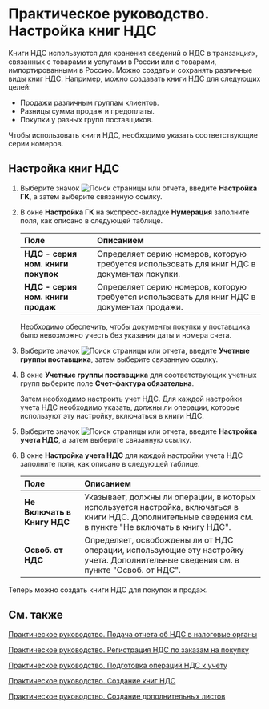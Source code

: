 # Практическое руководство. Настройка книг НДС

Книги НДС используются для хранения сведений о НДС в транзакциях, связанных с товарами и услугами в России или с товарами, импортированными в Россию. Можно создать и сохранять различные виды книг НДС. Например, можно создавать книги НДС для следующих целей:

- Продажи различным группам клиентов.
- Разницы сумма продаж и предоплаты.
- Покупки у разных групп поставщиков.

Чтобы использовать книги НДС, необходимо указать соответствующие серии номеров.

 

## Настройка книг НДС 

1. Выберите значок ![Поиск страницы или отчета](https://github.com/DianaMalina/dynamics365smb-docs/blob/live/business-central/LocalFunctionality/Russia/1.png), введите **Настройка ГК**, а затем выберите связанную ссылку.

2. В окне **Настройка ГК** на экспресс-вкладке **Нумерация** заполните поля, как описано в следующей таблице.

   | Поле                               | Описанием                                                    |
   | :--------------------------------- | :----------------------------------------------------------- |
   | **НДС - серия ном. книги покупок** | Определяет серию номеров, которую требуется использовать для книг НДС в документах покупки. |
   | **НДС - серия ном. книги продаж**  | Определяет серию номеров, которую требуется использовать для книг НДС в документах продажи. |

   Необходимо обеспечить, чтобы документы покупки у поставщика было невозможно учесть без указания даты и номера счета.

3. Выберите значок ![Поиск страницы или отчета](https://github.com/DianaMalina/dynamics365smb-docs/blob/live/business-central/LocalFunctionality/Russia/1.png), введите **Учетные группы поставщика**, затем выберите связанную ссылку.

4. В окне **Учетные группы поставщика** для соответствующих учетных групп выберите поле **Счет-фактура обязательна**.

   Затем необходимо настроить учет НДС. Для каждой настройки учета НДС необходимо указать, должны ли операции, которые используют эту настройку, включаться в книги НДС.

5. Выберите значок ![Поиск страницы или отчета](https://github.com/DianaMalina/dynamics365smb-docs/blob/live/business-central/LocalFunctionality/Russia/1.png), введите **Настройка учета НДС**, а затем выберите связанную ссылку.

6. В окне **Настройка учета НДС** для каждой настройки учета НДС заполните поля, как описано в следующей таблице.

   | Поле                        | Описанием                                                    |
   | :-------------------------- | :----------------------------------------------------------- |
   | **Не Включать в Книгу НДС** | Указывает, должны ли операции, в которых используется настройка, включаться в книги НДС. Дополнительные сведения см. в пункте "Не включать в книгу НДС". |
   | **Освоб. от НДС**           | Определяет, освобождены ли от НДС операции, использующие эту настройку учета. Дополнительные сведения см. в пункте "Освоб. от НДС". |

 

Теперь можно создать книги НДС для покупок и продаж.

 

## См. также 

[Практическое руководство. Подача отчета об НДС в налоговые органы](https://docs.microsoft.com/ru-ru/dynamics365/business-central/finance-how-report-vat)

[Практическое руководство. Регистрация НДС по заказам на покупку](https://github.com/DianaMalina/dynamics365smb-docs/blob/live/business-central/LocalFunctionality/Russia/how-to-register-vat-on-purchase-orders.md)

[Практическое руководство. Подготовка операций НДС к учету](https://github.com/DianaMalina/dynamics365smb-docs/blob/live/business-central/LocalFunctionality/Russia/how-to-prepare-vat-entries-for-posting.md)

[Практическое руководство. Создание книг НДС](https://github.com/DianaMalina/dynamics365smb-docs/blob/live/business-central/LocalFunctionality/Russia/how-to-create-vat-ledgers.md)

[Практическое руководство. Создание дополнительных листов](https://github.com/DianaMalina/dynamics365smb-docs/blob/live/business-central/LocalFunctionality/Russia/how-to-create-additional-sheets.md)

